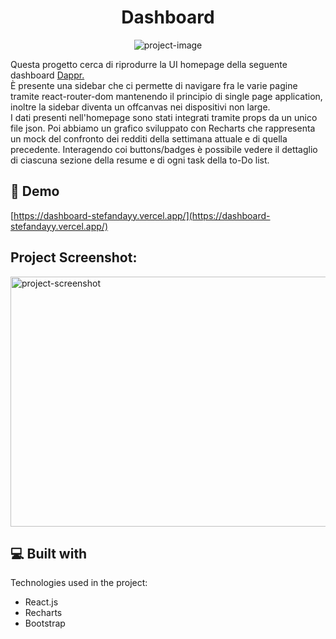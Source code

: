<h1 align="center" id="title">Dashboard</h1>

<p align="center"><img src="https://socialify.git.ci/stefandayy/Dashboard/image?language=1&amp;name=1&amp;owner=1&amp;pattern=Solid&amp;theme=Dark" alt="project-image"></p>

<p id="description">Questa progetto cerca di riprodurre la UI homepage della seguente dashboard <a href="https://dribbble.com/shots/18586547-Finance-Dashboard-Design">Dappr. </a>
<br/>
È presente una sidebar che ci permette di navigare fra le varie pagine tramite react-router-dom mantenendo il principio di single page application, inoltre la sidebar diventa un offcanvas nei dispositivi non large.
<br/>
I dati presenti nell'homepage sono stati integrati tramite props da un unico file json. Poi abbiamo un grafico sviluppato con Recharts che  rappresenta un mock del confronto dei redditi della settimana attuale e di quella precedente. Interagendo coi buttons/badges è possibile vedere il dettaglio di ciascuna sezione della resume e di ogni task della to-Do list.
</p>

<h2>🚀 Demo</h2>

[https://dashboard-stefandayy.vercel.app/](https://dashboard-stefandayy.vercel.app/)

<h2>Project Screenshot:</h2>

<img src="https://i.imgur.com/Tpxsx8P.png" alt="project-screenshot" width="800" height="400/">

  
  
<h2>💻 Built with</h2>

Technologies used in the project:

*   React.js
*   Recharts
*   Bootstrap

